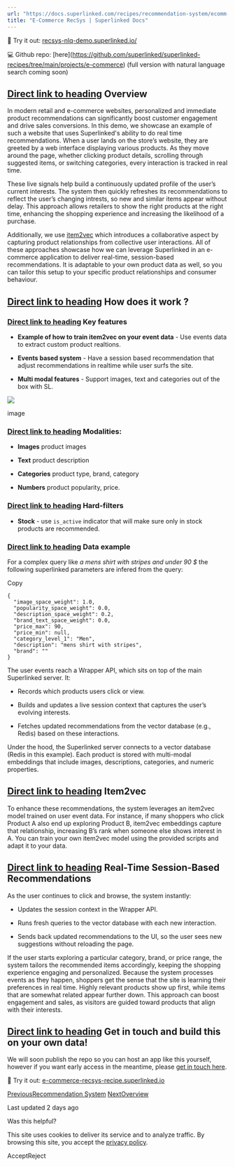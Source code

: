 ```yaml
---
url: "https://docs.superlinked.com/recipes/recommendation-system/ecomm-recsys"
title: "E-Commerce RecSys | Superlinked Docs"
---
```


🚀 Try it out: [recsys-nlq-demo.superlinked.io/](https://recsys-nlq-demo.superlinked.io/)

💻 Github repo: \[here\](https://github.com/superlinked/superlinked-recipes/tree/main/projects/e-commerce) (full version with natural language search coming soon)

## [Direct link to heading](https://docs.superlinked.com/recipes/recommendation-system/ecomm-recsys\#overview)    Overview

In modern retail and e-commerce websites, personalized and immediate product recommendations can significantly boost customer engagement and drive sales conversions. In this demo, we showcase an example of such a website that uses Superlinked's ability to do real time recommendations. When a user lands on the store’s website, they are greeted by a web interface displaying various products. As they move around the page, whether clicking product details, scrolling through suggested items, or switching categories, every interaction is tracked in real time.

These live signals help build a continuously updated profile of the user’s current interests. The system then quickly refreshes its recommendations to reflect the user’s changing intrests, so new and similar items appear without delay. This approach allows retailers to show the right products at the right time, enhancing the shopping experience and increasing the likelihood of a purchase.

Additionally, we use [item2vec](https://arxiv.org/vc/arxiv/papers/1603/1603.04259v2.pdf) which introduces a collaborative aspect by capturing product relationships from collective user interactions. All of these approaches showcase how we can leverage Superlinked in an e-commerce application to deliver real-time, session-based recommendations. It is adaptable to your own product data as well, so you can tailor this setup to your specific product relationships and consumer behaviour.

## [Direct link to heading](https://docs.superlinked.com/recipes/recommendation-system/ecomm-recsys\#how-does-it-work)    How does it work ?

### [Direct link to heading](https://docs.superlinked.com/recipes/recommendation-system/ecomm-recsys\#key-features)    Key features

- **Example of how to train item2vec on your event data** \- Use events data to extract custom product realtions.

- **Events based system** \- Have a session based recommendation that adjust recommendations in realtime while user surfs the site.

- **Multi modal features** \- Support images, text and categories out of the box with SL.


![](https://docs.superlinked.com/~gitbook/image?url=https%3A%2F%2Fgithub.com%2Fuser-attachments%2Fassets%2F17cc39fb-f007-4878-8e68-9d723d09aee2&width=768&dpr=4&quality=100&sign=3f0d3b08&sv=2)

image

### [Direct link to heading](https://docs.superlinked.com/recipes/recommendation-system/ecomm-recsys\#modalities)    Modalities:

- **Images** product images

- **Text** product description

- **Categories** product type, brand, category

- **Numbers** product popularity, price.


### [Direct link to heading](https://docs.superlinked.com/recipes/recommendation-system/ecomm-recsys\#hard-filters)    Hard-filters

- **Stock** \- use `is_active` indicator that will make sure only in stock products are recommended.


### [Direct link to heading](https://docs.superlinked.com/recipes/recommendation-system/ecomm-recsys\#data-example)    Data example

For a complex query like _a mens shirt with stripes and under 90 $_ the following superlinked parameters are infered from the query:

Copy

```inline-grid min-w-full grid-cols-[auto_1fr] [count-reset:line] print:whitespace-pre-wrap
{
  "image_space_weight": 1.0,
  "popularity_space_weight": 0.0,
  "description_space_weight": 0.2,
  "brand_text_space_weight": 0.0,
  "price_max": 90,
  "price_min": null,
  "category_level_1": "Men",
  "description": "mens shirt with stripes",
  "brand": ""
}
```

The user events reach a Wrapper API, which sits on top of the main Superlinked server. It:

- Records which products users click or view.

- Builds and updates a live session context that captures the user’s evolving interests.

- Fetches updated recommendations from the vector database (e.g., Redis) based on these interactions.


Under the hood, the Superlinked server connects to a vector database (Redis in this example). Each product is stored with multi-modal embeddings that include images, descriptions, categories, and numeric properties.

## [Direct link to heading](https://docs.superlinked.com/recipes/recommendation-system/ecomm-recsys\#item2vec)    Item2vec

To enhance these recommendations, the system leverages an item2vec model trained on user event data. For instance, if many shoppers who click Product A also end up exploring Product B, item2vec embeddings capture that relationship, increasing B’s rank when someone else shows interest in A. You can train your own item2vec model using the provided scripts and adapt it to your data.

## [Direct link to heading](https://docs.superlinked.com/recipes/recommendation-system/ecomm-recsys\#real-time-session-based-recommendations)    Real-Time Session-Based Recommendations

As the user continues to click and browse, the system instantly:

- Updates the session context in the Wrapper API.

- Runs fresh queries to the vector database with each new interaction.

- Sends back updated recommendations to the UI, so the user sees new suggestions without reloading the page.


If the user starts exploring a particular category, brand, or price range, the system tailors the recommended items accordingly, keeping the shopping experience engaging and personalized. Because the system processes events as they happen, shoppers get the sense that the site is learning their preferences in real time. Highly relevant products show up first, while items that are somewhat related appear further down. This approach can boost engagement and sales, as visitors are guided toward products that align with their interests.

## [Direct link to heading](https://docs.superlinked.com/recipes/recommendation-system/ecomm-recsys\#get-in-touch-and-build-this-on-your-own-data)    Get in touch and build this on your own data!

We will soon publish the repo so you can host an app like this yourself, however if you want early access in the meantime, please [get in touch here](https://getdemo.superlinked.com/?utm_source=ecomm-recsys-recipe&utm_campaign=ecomm-recsys-nlq&utm_medium=docs).

🚀 Try it out: [e-commerce-recsys-recipe.superlinked.io](https://e-commerce-recsys-recipe.superlinked.io/)

[PreviousRecommendation System](https://docs.superlinked.com/recipes/recommendation-system) [NextOverview](https://docs.superlinked.com/tutorials/overview)

Last updated 2 days ago

Was this helpful?

This site uses cookies to deliver its service and to analyze traffic. By browsing this site, you accept the [privacy policy](https://superlinked.com/policies/privacy-policy).

AcceptReject